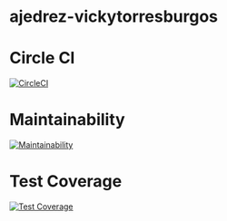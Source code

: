 # ajedrez-vickytorresburgos


# Circle CI
[![CircleCI](https://dl.circleci.com/status-badge/img/gh/um-computacion-tm/ajedrez-2024-vickytorresburgos/tree/main.svg?style=svg)](https://dl.circleci.com/status-badge/redirect/gh/um-computacion-tm/ajedrez-2024-vickytorresburgos/tree/main)


# Maintainability
[![Maintainability](https://api.codeclimate.com/v1/badges/25eb4bfaa4a17c11fee1/maintainability)](https://codeclimate.com/github/um-computacion-tm/ajedrez-2024-vickytorresburgos/maintainability)


# Test Coverage
[![Test Coverage](https://api.codeclimate.com/v1/badges/25eb4bfaa4a17c11fee1/test_coverage)](https://codeclimate.com/github/um-computacion-tm/ajedrez-2024-vickytorresburgos/test_coverage)